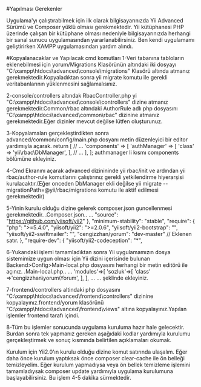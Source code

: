 #Yapılması Gerekenler 

 Uygulama'yı çalıştırabilmek için ilk olarak bilgisayarınızda Yii Advanced Sürümü ve Composer yüklü olması gerekmektedir. Yii kütüphanesi PHP üzerinde çalışan bir kütüphane olması nedeniyle bilgisayarınızda herhangi bir sanal sunucu uygulamasından yararlanabilirsiniz. Ben kendi uygulamamı geliştirirken XAMPP uygulamasından yardım alındı.
 
 
#Kopyalanacaklar ve Yapılacak cmd komutları
 1-Veri tabanına tabloların eklenebilmesi için yorum/Migrations Klasörünün altındaki iki dosyayı "C:\xampp\htdocs\advanced\console\migrations" Klasörü altında atmanız gerekmektedir.Kopyaladıktan sonra yii migrate komutu ile gerekli veritabanlarının yüklenmesini sağlamalısınız.
 
 
 2-console/controllers altındak RbacController.php yi "C:\xampp\htdocs\advanced\console\controllers" dizine atmanız gerekmektedir.Common/rbac altındaki AuthorRule adlı php dosyasını "C:\xampp\htdocs\advanced\common\rbac" dizinine atmanız gerekmektedir.Eğer dizinler mevcut değilse lütfen oluşturunuz.
 
 
 3-Kopyalamaları gerçekleştirdikten sonra advanced/common/config/main.php dosyanı metin düzenleyici bir editor yardımıyla açarak.
 return [
    // ...
    'components' => [
        'authManager' => [
            'class' => 'yii\rbac\DbManager',
        ],
        // ...
    ],
];
authmanager li kısmı components bölümüne ekleyiniz.


4-Cmd Ekranını açarak advanced dizinininde yii rbac/init ve ardından yii rbac/author-rule komutlarını çalıştırınız gerekli yetkilendirme hiyerarşisi kurulacaktır.(Eğer onceden DbManager ekli değilse yii migrate --migrationPath=@yii/rbac/migrations komutu ile aktif edilmesi gerekmektedir)

5-Yinin kurulu olduğu dizine gelerek composer.json guncellenmesi gerekmektedir.
.Composer.json..
...
"source": "https://github.com/yiisoft/yii2"
},
"minimum-stability": "stable",
"require": {
"php": ">=5.4.0",
"yiisoft/yii2": ">=2.0.6",
"yiisoft/yii2-bootstrap": "",
"yiisoft/yii2-swiftmailer": "",
"cengizzhan/yorum": "dev-master" // Eklenen satır.
},
"require-dev": {
"yiisoft/yii2-codeception": "*",


6-Yukarıdaki işlemi tamamladıktan sonra Yii uygulamamızın dosya sistemimize uygun olması için Yii dizini içerisinde bulunan Backend>Config>Main-local.php dosyasını herhangi bir metin editörü ile açınız.
.Main-local.php..
...
'modules'=>[
'sozluk'=>[
'class' =>'cengizzhan\yorum\Yorum',
], 
],
...
...
şeklinde ekleyiniz.


7-frontend/controllers altindaki php dosyasını "C:\xampp\htdocs\advanced\frontend\controllers" dizinine kopyalayınız.frontend/yorum klasörünü  "C:\xampp\htdocs\advanced\frontend\views" altına kopyalayınız.Yapılan işlemler frontend tarafı içindi.


8-Tüm bu işlemler sonucunda uygulama kuruluma hazır hale gelecektir. Burdan sonra tek yapmanız gereken aşağıdaki kodlar yardımıyla kurulumu gerçekleştirmek ve sonuç kısmında belirtilen açıklamaları okumak.

Kurulum için Yii2.0'ın kurulu olduğu dizine komut satırında ulaşalım. Eğer daha önce kurulum yaptıksak önce composer clear-cache ile ön belleği temizleyelim. Eğer kurulum yapmadıysa veya ön bellek temizleme işlemini tamamladıysak composer update yardımıyla uygulama kurulumuna başlayabilirsiniz. Bu işlem 4-5 dakika sürmektedir.

 
